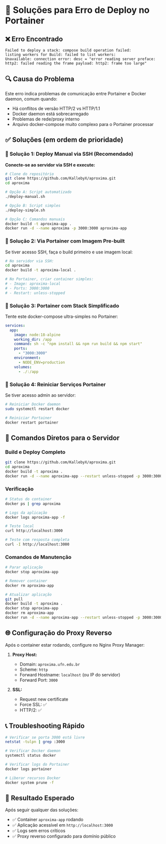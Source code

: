 # 🔧 Soluções para Erro de Deploy no Portainer

## ❌ Erro Encontrado
```
Failed to deploy a stack: compose build operation failed: 
listing workers for Build: failed to list workers: 
Unavailable: connection error: desc = "error reading server preface: 
http2: failed reading the frame payload: http2: frame too large"
```

## 🔍 Causa do Problema
Este erro indica problemas de comunicação entre Portainer e Docker daemon, comum quando:
- Há conflitos de versão HTTP/2 vs HTTP/1.1
- Docker daemon está sobrecarregado
- Problemas de rede/proxy interno
- Arquivo docker-compose muito complexo para o Portainer processar

## ✅ Soluções (em ordem de prioridade)

### 🥇 Solução 1: Deploy Manual via SSH (Recomendado)

**Conecte-se ao servidor via SSH e execute:**

```bash
# Clone do repositório
git clone https://github.com/KallebyX/aproxima.git
cd aproxima

# Opção A: Script automatizado
./deploy-manual.sh

# Opção B: Script simples
./deploy-simple.sh

# Opção C: Comandos manuais
docker build -t aproxima-app .
docker run -d --name aproxima -p 3000:3000 aproxima-app
```

### 🥈 Solução 2: Via Portainer com Imagem Pre-built

Se tiver acesso SSH, faça o build primeiro e use imagem local:

```bash
# No servidor via SSH:
cd aproxima
docker build -t aproxima-local .

# No Portainer, criar container simples:
# - Image: aproxima-local
# - Ports: 3000:3000
# - Restart: unless-stopped
```

### 🥉 Solução 3: Portainer com Stack Simplificado

Tente este docker-compose ultra-simples no Portainer:

```yaml
services:
  app:
    image: node:18-alpine
    working_dir: /app
    command: sh -c "npm install && npm run build && npm start"
    ports:
      - "3000:3000"
    environment:
      - NODE_ENV=production
    volumes:
      - ./:/app
```

### 🔄 Solução 4: Reiniciar Serviços Portainer

Se tiver acesso admin ao servidor:

```bash
# Reiniciar Docker daemon
sudo systemctl restart docker

# Reiniciar Portainer
docker restart portainer
```

## 🚀 Comandos Diretos para o Servidor

### Build e Deploy Completo
```bash
git clone https://github.com/KallebyX/aproxima.git
cd aproxima
docker build -t aproxima .
docker run -d --name aproxima-app --restart unless-stopped -p 3000:3000 aproxima
```

### Verificação
```bash
# Status do container
docker ps | grep aproxima

# Logs da aplicação
docker logs aproxima-app -f

# Teste local
curl http://localhost:3000

# Teste com resposta completa
curl -I http://localhost:3000
```

### Comandos de Manutenção
```bash
# Parar aplicação
docker stop aproxima-app

# Remover container
docker rm aproxima-app

# Atualizar aplicação
git pull
docker build -t aproxima .
docker stop aproxima-app
docker rm aproxima-app  
docker run -d --name aproxima-app --restart unless-stopped -p 3000:3000 aproxima
```

## 🌐 Configuração do Proxy Reverso

Após o container estar rodando, configure no Nginx Proxy Manager:

1. **Proxy Host:**
   - Domain: `aproxima.ufn.edu.br`
   - Scheme: `http`
   - Forward Hostname: `localhost` (ou IP do servidor)
   - Forward Port: `3000`

2. **SSL:**
   - Request new certificate
   - Force SSL: ✅
   - HTTP/2: ✅

## 📞 Troubleshooting Rápido

```bash
# Verificar se porta 3000 está livre
netstat -tulpn | grep :3000

# Verificar Docker daemon
systemctl status docker

# Verificar logs do Portainer
docker logs portainer

# Liberar recursos Docker
docker system prune -f
```

## 🎯 Resultado Esperado

Após seguir qualquer das soluções:
- ✅ Container `aproxima-app` rodando
- ✅ Aplicação acessível em `http://localhost:3000`
- ✅ Logs sem erros críticos
- ✅ Proxy reverso configurado para domínio público